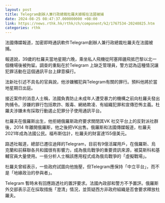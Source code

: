 ```yaml
---
layout: post
title: Telegram創辦人兼行政總裁杜羅夫據報在法國被捕
date: 2024-08-25 08:47:37.000000000 +08:00
link: https://news.rthk.hk/rthk/ch/component/k2/1767534-20240825.htm
categories: rthk
---
```


法國傳媒報道，加密即時通訊軟件Telegram創辦人兼行政總裁杜羅夫在法國被捕。

報道說，39歲的杜羅夫當地星期六晚，乘坐私人飛機從阿塞拜疆飛抵巴黎以北一個機場後被拘留。調查的重點在於Telegram 上缺乏管理員，警方認為這種情況讓犯罪活動在這個通訊平台上肆意橫行。

法新社引述不具名的官員說，他涉嫌觸犯與Telegram有關的罪行。預料他將於當地星期日出庭。

接近案件的消息人士稱，法國負責防止未成年人遭受暴力的機構之前向杜羅夫發出拘捕令。涉嫌的罪行包括欺詐、販毒、網絡欺凌、有組織犯罪和宣傳恐怖主義。杜羅夫涉嫌未有採取行動遏止犯罪分子使用通訊平台。

杜羅夫在俄羅斯出生，他拒絕俄羅斯政府要求關閉其VK 社交平台上的反對派社群後，2014 年離開俄羅斯，他之後把VK出售。俄羅斯和法國傳媒報道，杜羅夫2021年成為法國公民。福布斯估計，杜羅夫的財富達155億美元。

路透社報道，總部已遷往迪拜的Telegram，目前有9億活躍用戶，在俄羅斯、烏克蘭和前蘇聯各共和國很有影響力，成為俄烏戰爭的重要資訊來源，被莫斯科和基輔官員大量使用。一些分析人士稱該應用程式成為俄烏戰爭的「虛擬戰場」。

杜羅夫曾經表示，一些政府試圖向他施壓，但Telegram應保持「中立平台」，而不是「地緣政治的參與者」。

Telegram 暫時未有回應路透社的置評要求。法國內政部和警方不予置評。俄羅斯外交部表示正在採取措施「澄清」情況，並質疑西方非政府組織是否會要求釋放杜羅夫。
